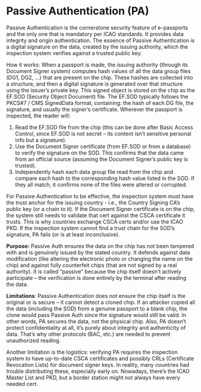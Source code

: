 # Passive Authentication (PA)
Passive Authentication is the cornerstone security feature of e-passports and the only one that is mandatory per ICAO standards. It provides data integrity and origin authentication. The essence of Passive Authentication is a digital signature on the data, created by the issuing authority, which the inspection system verifies against a trusted public key.

How it works: When a passport is made, the issuing authority (through its Document Signer system) computes hash values of all the data group files (DG1, DG2, …) that are present on the chip. These hashes are collected into a structure, and then a digital signature is generated over that structure using the issuer’s private key. This signed object is stored on the chip as the EF.SOD (Security Object Document) file. The EF.SOD typically follows the PKCS#7 / CMS SignedData format, containing: the hash of each DG file, the signature, and usually the signer’s certificate. Wherever the passport is inspected, the reader will:

1. Read the EF.SOD file from the chip (this can be done after Basic Access Control, since EF.SOD is not secret – its content isn’t sensitive personal info but a signature).
1. Use the Document Signer certificate (from EF.SOD or from a database) to verify the signature on the SOD. This confirms that the data came from an official source (assuming the Document Signer’s public key is trusted).
1. Independently hash each data group file read from the chip and compare each hash to the corresponding hash value listed in the SOD. If they all match, it confirms none of the files were altered or corrupted.

For Passive Authentication to be effective, the inspection system must have the trust anchor for the issuing country - i.e., the Country Signing CA’s public key (or a chain to it). If the Document Signer certificate is on the chip, the system still needs to validate that cert against the CSCA certificate it trusts. This is why countries exchange CSCA certs and/or use the ICAO PKD. If the inspection system cannot find a trust chain for the SOD’s signature, PA fails (or is at least inconclusive).

**Purpose:** Passive Auth ensures the data on the chip has not been tampered with and is genuinely issued by the stated country. It defends against data modification (like altering the electronic photo or changing the name on the chip) and against fully counterfeit chips (that are not signed by a real authority). It is called “passive” because the chip itself doesn’t actively participate – the verification is done entirely by the terminal after reading the data.

**Limitations**: Passive Authentication does not ensure the chip itself is the original or is secure – it cannot detect a cloned chip. If an attacker copied all the data (including the SOD) from a genuine passport to a blank chip, the clone would pass Passive Auth since the signature would still be valid. In other words, PA secures the data, not the physical chip. Also, PA doesn’t protect confidentiality at all, it’s purely about integrity and authenticity of data. That’s why other protocols (BAC, etc.) are needed to prevent unauthorized reading.

Another limitation is the logistics: verifying PA requires the inspection system to have up-to-date CSCA certificates and possibly CRLs (Certificate Revocation Lists) for document signer keys. In reality, many countries had trouble distributing these, especially early on. Nowadays, there’s the ICAO Master List and PKD, but a border station might not always have every needed cert.